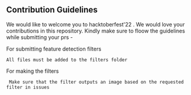 ## Contribution Guidelines

We would like to welcome you to hacktoberfest'22 . We would love your contributions in this repository.
Kindly make sure to floow the guidelines while submitting your prs -

For submitting feature detection filters 

``` All files must be added to the filters folder ```

For making the filters

``` Make sure that the filter outputs an image based on the requested filter in issues```


